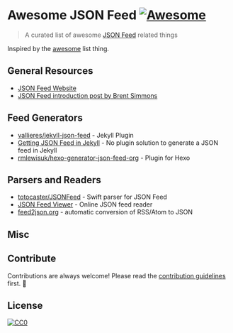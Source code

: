 # Awesome JSON Feed [![Awesome](https://cdn.rawgit.com/sindresorhus/awesome/d7305f38d29fed78fa85652e3a63e154dd8e8829/media/badge.svg)](https://github.com/sindresorhus/awesome)
> A curated list of awesome [JSON Feed](https://jsonfeed.org) related things

Inspired by the [awesome](https://github.com/sindresorhus/awesome) list thing.

## General Resources

- [JSON Feed Website](https://jsonfeed.org/)
- [JSON Feed introduction post by Brent Simmons](http://inessential.com/2017/05/17/json_feed)

## Feed Generators

- [vallieres/jekyll-json-feed](https://github.com/vallieres/jekyll-json-feed) - Jekyll Plugin
- [Getting JSON Feed in Jekyll](https://frippz.se/2017/05/18/getting-json-feed-in-jekyll/) - No plugin solution to generate a JSON feed in Jekyll
- [rmlewisuk/hexo-generator-json-feed-org](https://github.com/rmlewisuk/hexo-generator-json-feed-org) - Plugin for Hexo

## Parsers and Readers

- [totocaster/JSONFeed](https://github.com/totocaster/JSONFeed) - Swift parser for JSON Feed
- [JSON Feed Viewer](https://json-feed-viewer.herokuapp.com/) - Online JSON feed reader
- [feed2json.org](https://feed2json.org/) - automatic conversion of RSS/Atom to JSON

## Misc


## Contribute

Contributions are always welcome! Please read the [contribution guidelines](https://github.com/sindresorhus/awesome/blob/master/contributing.md) first. :gift_heart:

## License

[![CC0](http://i.creativecommons.org/p/zero/1.0/88x31.png)](http://creativecommons.org/publicdomain/zero/1.0/)
